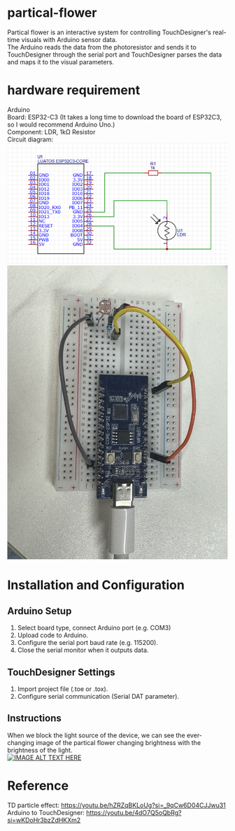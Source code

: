 # partical-flower
Partical flower is an interactive system for controlling TouchDesigner's real-time visuals with Arduino sensor data.  
The Arduino reads the data from the photoresistor and sends it to TouchDesigner through the serial port and TouchDesigner parses the data and maps it to the visual parameters.

# hardware requirement
Arduino  
Board: ESP32-C3 (It takes a long time to download the board of ESP32C3, so I would recommend Arduino Uno.)  
Component: LDR, 1kΩ Resistor  
Circuit diagram:  
![image](https://github.com/ddyt0113/partical-flower/blob/main/particalflower-Lu%20Manman24063315g/arduino%20coding/circuit%20connection.png)
![image](https://github.com/ddyt0113/partical-flower/blob/main/particalflower-Lu%20Manman24063315g/arduino%20coding/circuit.jpg)

# Installation and Configuration
## Arduino Setup
1. Select board type, connect Arduino port (e.g. COM3)
2. Upload code to Arduino.
3. Configure the serial port baud rate (e.g. 115200).
4. Close the serial monitor when it outputs data.

## TouchDesigner Settings
1. Import project file (.toe or .tox).
2. Configure serial communication (Serial DAT parameter).

## Instructions
When we block the light source of the device, we can see the ever-changing image of the partical flower changing brightness with the brightness of the light.  
[![IMAGE ALT TEXT HERE](https://img.youtube.com/vi/62IV6MDD6aY/0.jpg)](https://www.youtube.com/watch?v=62IV6MDD6aY)

# Reference
TD particle effect: https://youtu.be/hZRZqBKLoUg?si=_9qCw6D04CJJwu31  
Arduino to TouchDesigner: https://youtu.be/4dO7Q5oQbRg?si=wKDoHr3bzZdHKXm2  
